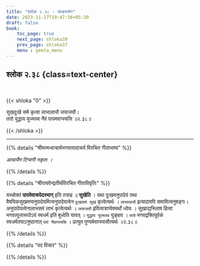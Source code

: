 ```yaml
---
title: "श्लोक २.३८ - साङ्ययोग"
date: 2023-11-27T19:47:56+05:30
draft: false
book:
    toc_page: true
    next_page: shloka39
    prev_page: shloka37
    menu : geeta_menu
---
```




## श्लोक २.३८ {class=text-center}

<br/>

{{< shloka  "0"  >}}

सुखदुःखे समे कृत्वा लाभालाभौ जयाजयौ।   
ततो युद्धाय युज्यस्व नैवं पापमवाप्स्यसि  ॥२.३८॥

{{< /shloka >}}

---


{{% details "श्रीमत्मध्वाचार्यभगवत्पादाचर्य विरचित  गीताभाष्य" %}}

*आचार्येण टिप्पणी नकृतः ।*

{{% /details %}}



{{% details "श्रीराघवेन्द्रतीर्थविरचित गीताविवृतिः" %}}

यच्चोक्तं **पापमेवाश्रयेदस्मान्‌** इति तत्राह ॥ 
**सुखेति** । यथा दुःखमनुपादेयं तथा 
वैषयिकसुखमप्यनुपादेयमित्यनुपादेयत्वेन `दुःखसमं सुखं` 
कृत्वेत्यर्थः । `लाभालाभौ` इत्यादावपि समावित्यनुषङ्गः। 
अनुपादेयत्वेनालाभसमं लाभं कृत्वेत्यर्थः । 
`जयाजयौ` इवित्यत्राप्येवमर्थो ध्येयः । 
सुखाद्यभिलाषं हित्वा भगवत्पूजारूपोऽयं स्वधर्म इति 
बुध्वेति यावत्‌ । `युद्धाय युज्यस्व` युङ्क्षव । 
`ततो` भगवद्वक्तिपूर्वकं स्वधर्मतयाऽनुष्ठानात् 
`पापं नैवाप्स्यसि` । प्रत्युत 
पुण्यमेवाप्स्यसौत्यर्थः ॥२.३८॥


{{% /details %}}



{{% details "पद विचार" %}}


{{% /details %}}
